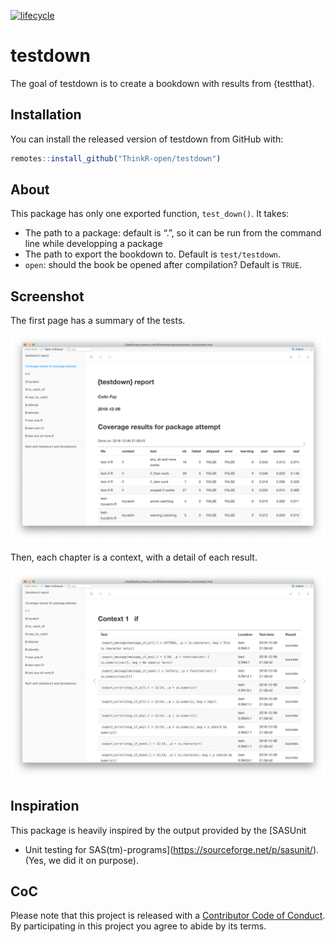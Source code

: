 
<!-- README.md is generated from README.Rmd. Please edit that file -->

[![lifecycle](https://img.shields.io/badge/lifecycle-experimental-orange.svg)](https://www.tidyverse.org/lifecycle/#experimental)

# testdown

The goal of testdown is to create a bookdown with results from
{testthat}.

## Installation

You can install the released version of testdown from GitHub with:

``` r
remotes::install_github("ThinkR-open/testdown")
```

## About

This package has only one exported function, `test_down()`. It takes:

  - The path to a package: default is “.”, so it can be run from the
    command line while developping a package
  - The path to export the bookdown to. Default is `test/testdown`.
  - `open`: should the book be opened after compilation? Default is
    `TRUE`.

## Screenshot

The first page has a summary of the tests.

![](readmefigs/home.png)

Then, each chapter is a context, with a detail of each result.

![](readmefigs/context.png)

## Inspiration

This package is heavily inspired by the output provided by the [SASUnit
- Unit testing for
SAS(tm)-programs](https://sourceforge.net/p/sasunit/). (Yes, we did it
on purpose).

## CoC

Please note that this project is released with a [Contributor Code of
Conduct](CODE_OF_CONDUCT.md). By participating in this project you agree
to abide by its terms.
